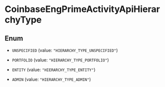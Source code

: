 
# CoinbaseEngPrimeActivityApiHierarchyType

## Enum


* `UNSPECIFIED` (value: `"HIERARCHY_TYPE_UNSPECIFIED"`)

* `PORTFOLIO` (value: `"HIERARCHY_TYPE_PORTFOLIO"`)

* `ENTITY` (value: `"HIERARCHY_TYPE_ENTITY"`)

* `ADMIN` (value: `"HIERARCHY_TYPE_ADMIN"`)



